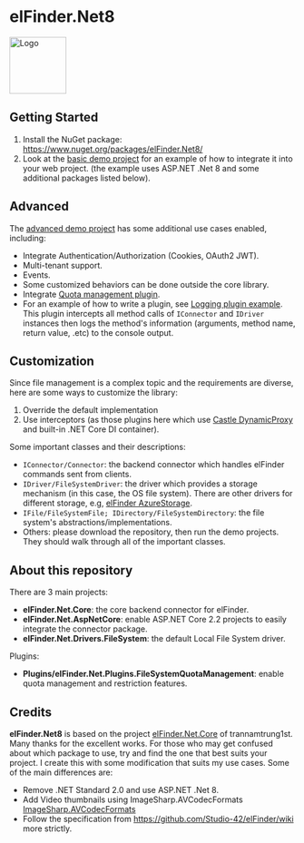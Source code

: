 # elFinder.Net8
<img src="https://github.com/mulgaBrian/elFinder.Net8/Assets/logo.png" alt="Logo" width="100px" />

## Getting Started
1. Install the NuGet package: https://www.nuget.org/packages/elFinder.Net8/
2. Look at the [basic demo project](https://github.com/mulgaBrian/elFinder.Net8/tree/main/elFinder.Net.Core/Demos/elFinder.Net.Demo31) for an example of how to integrate it into your web project. (the example uses ASP.NET .Net 8 and some additional packages listed below).

## Advanced
The [advanced demo project]([(https://github.com/mulgaBrian/elFinder.Net8)](https://github.com/mulgaBrian/elFinder.Net8)/tree/main/elFinder.Net.Core/Demos/elFinder.Net.AdvancedDemo) has some additional use cases enabled, including:
- Integrate Authentication/Authorization (Cookies, OAuth2 JWT).
- Multi-tenant support.
- Events.
- Some customized behaviors can be done outside the core library.
- Integrate [Quota management plugin](https://github.com/mulgaBrian/elFinder.Net8/tree/main/elFinder.Net.Core/Plugins/elFinder.Net.Plugins.FileSystemQuotaManagement).
- For an example of how to write a plugin, see [Logging plugin example](https://github.com/mulgaBrian/elFinder.Net8/tree/main/elFinder.Net.Core/Plugins/elFinder.Net.Plugins.LoggingExample). 
This plugin intercepts all method calls of `IConnector` and `IDriver` instances then logs the method's information (arguments, method name, return value, .etc) to the console output.

## Customization
Since file management is a complex topic and the requirements are diverse, here are some ways to customize the library:
1. Override the default implementation
2. Use interceptors (as those plugins here which use [Castle DynamicProxy](http://www.castleproject.org/projects/dynamicproxy/) and built-in .NET Core DI container).

Some important classes and their descriptions:
- `IConnector/Connector`: the backend connector which handles elFinder commands sent from clients.
- `IDriver/FileSystemDriver`: the driver which provides a storage mechanism (in this case, the OS file system). 
There are other drivers for different storage, e.g, [elFinder AzureStorage](https://github.com/fsmirne/elFinder.NetCore.AzureStorage).
- `IFile/FileSystemFile; IDirectory/FileSystemDirectory`: the file system's abstractions/implementations.
- Others: please download the repository, then run the demo projects. They should walk through all of the important classes.

## About this repository  
There are 3 main projects:
- **elFinder.Net.Core**: the core backend connector for elFinder.
- **elFinder.Net.AspNetCore**: enable ASP.NET Core 2.2 projects to easily integrate the connector package.
- **elFinder.Net.Drivers.FileSystem**: the default Local File System driver.

Plugins:
- **Plugins/elFinder.Net.Plugins.FileSystemQuotaManagement**: enable quota management and restriction features.

## Credits
**elFinder.Net8** is based on the project [elFinder.Net.Core](https://github.com/trannamtrung1st/elFinder.Net.Core) of trannamtrung1st. Many thanks for the excellent works.
For those who may get confused about which package to use, try and find the one that best suits your project.
I create this with some modification that suits my use cases. Some of the main differences are:
- Remove .NET Standard 2.0 and use ASP.NET .Net 8.
- Add Video thumbnails using ImageSharp.AVCodecFormats [ImageSharp.AVCodecFormats](https://github.com/hey-red/ImageSharp.AVCodecFormats)
- Follow the specification from https://github.com/Studio-42/elFinder/wiki more strictly.
